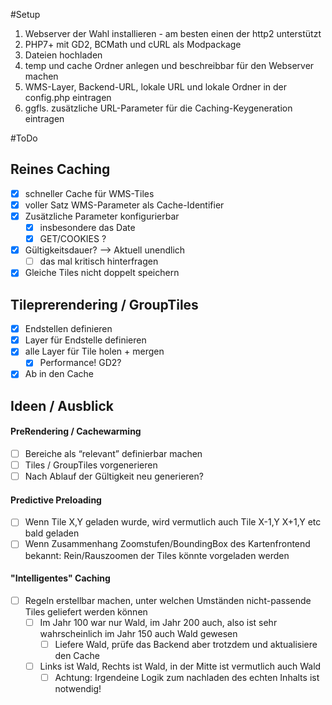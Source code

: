 #Setup
1. Webserver der Wahl installieren - am besten einen der http2 unterstützt
2. PHP7+ mit GD2, BCMath und cURL als Modpackage
3. Dateien hochladen
4. temp und cache Ordner anlegen und beschreibbar für den Webserver machen
5. WMS-Layer, Backend-URL, lokale URL und lokale Ordner in der config.php eintragen
6. ggfls. zusätzliche URL-Parameter für die Caching-Keygeneration eintragen

#ToDo
## Reines Caching
- [x] schneller Cache für WMS-Tiles
- [x] voller Satz WMS-Parameter als Cache-Identifier
- [x] Zusätzliche Parameter konfigurierbar
  - [x] insbesondere das Date
  - [x] GET/COOKIES ?
- [x] Gültigkeitsdauer? --> Aktuell unendlich
  - [ ] das mal kritisch hinterfragen
- [x] Gleiche Tiles nicht doppelt speichern

## Tileprerendering / GroupTiles
- [x] Endstellen definieren
- [x] Layer für Endstelle definieren
- [x] alle Layer für Tile holen + mergen
  - [x] Performance! GD2?
- [x] Ab in den Cache

## Ideen / Ausblick

#### PreRendering / Cachewarming
- [ ] Bereiche als “relevant” definierbar machen
- [ ] Tiles / GroupTiles vorgenerieren
- [ ] Nach Ablauf der Gültigkeit neu generieren?

#### Predictive Preloading
- [ ] Wenn Tile X,Y geladen wurde, wird vermutlich auch Tile X-1,Y X+1,Y etc bald geladen
- [ ] Wenn Zusammenhang Zoomstufen/BoundingBox des Kartenfrontend bekannt: Rein/Rauszoomen der Tiles könnte vorgeladen werden

#### "Intelligentes" Caching
- [ ] Regeln erstellbar machen, unter welchen Umständen nicht-passende Tiles geliefert werden können
  - [ ] Im Jahr 100 war nur Wald, im Jahr 200 auch, also ist sehr wahrscheinlich im Jahr 150 auch Wald gewesen
    - [ ] Liefere Wald, prüfe das Backend aber trotzdem und aktualisiere den Cache
  - [ ] Links ist Wald, Rechts ist Wald, in der Mitte ist vermutlich auch Wald
    - [ ] Achtung: Irgendeine Logik zum nachladen des echten Inhalts ist notwendig!
